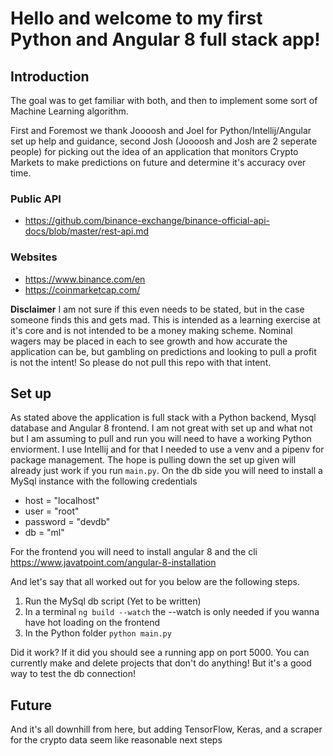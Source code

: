 # Hello and welcome to my first Python and Angular 8 full stack app!

## Introduction
The goal was to get familiar with both, and then to implement some sort of Machine Learning algorithm.

  First and Foremost we thank Joooosh and Joel for Python/Intellij/Angular set up help and guidance, second Josh (Joooosh and Josh are 2 seperate people) for picking out the idea of an application that monitors Crypto Markets to make predictions on future and determine it's accuracy over time.

### Public API
* https://github.com/binance-exchange/binance-official-api-docs/blob/master/rest-api.md

### Websites
* https://www.binance.com/en
* https://coinmarketcap.com/

**Disclaimer**
  I am not sure if this even needs to be stated, but in the case someone finds this and gets mad. This is intended as a learning exercise at it's core and is not intended to be a money making scheme. Nominal wagers may be placed in each to see growth and how accurate the application can be, but gambling on predictions and looking to pull a profit is not the intent! So please do not pull this repo with that intent.
  
  ## Set up
    
  As stated above the application is full stack with a Python backend, Mysql database and Angular 8 frontend. I am not great with set up and what not but I am assuming to pull and run you will need to have a working Python enviorment. I use Intellij and for that I needed to use a venv and a pipenv for package management. The hope is pulling down the set up given will already just work if you run `main.py`. On the db side you will need to install a MySql instance with the following credentials
  - host = "localhost"
  - user = "root"
  - password = "devdb"
  - db = "ml"
  
  For the frontend you will need to install angular 8 and the cli
  https://www.javatpoint.com/angular-8-installation
  
  And let's say that all worked out for you below are the following steps.
  1) Run the MySql db script (Yet to be written)
  2) In a terminal `ng build --watch` the --watch is only needed if you wanna have hot loading on the frontend 
  3) In the Python folder `python main.py`
  
  Did it work? If it did you should see a running app on port 5000. You can currently make and delete projects that don't do anything! But it's a good way to test the db connection!
  
## Future

  And it's all downhill from here, but adding TensorFlow, Keras, and a scraper for the crypto data seem like reasonable next steps  
 
